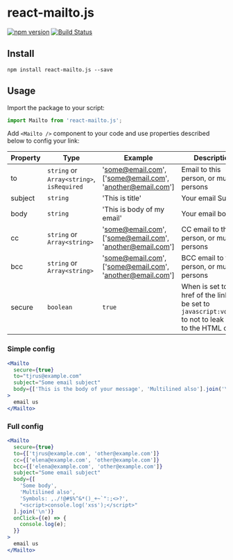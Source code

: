 # react-mailto.js

[![npm version](https://badge.fury.io/js/react-mailto.js.svg)](https://badge.fury.io/js/react-mailto.js) [![Build Status](https://travis-ci.org/devlio-team/react-mailto.js.svg?branch=master)](https://travis-ci.org/devlio-team/react-mailto.js)

## Install

`npm install react-mailto.js --save`

## Usage

Import the package to your script:

```javascript
import Mailto from 'react-mailto.js';
```

Add `<Mailto />` component to your code and use properties described below to config your link:

| Property | Type                                      | Example                                                     | Description                                                                                                      |
| -------- | ----------------------------------------- | ----------------------------------------------------------- | ---------------------------------------------------------------------------------------------------------------- |
| to       | `string` or `Array<string>`, `isRequired` | 'some@email.com', \['some@email.com', 'another@email.com'\] | Email to this person, or multiple persons                                                                        |
| subject  | `string`                                  | 'This is title'                                             | Your email Subject                                                                                               |
| body     | `string`                                  | 'This is body of my email'                                  | Your email body                                                                                                  |
| cc       | `string` or `Array<string>`               | 'some@email.com', \['some@email.com', 'another@email.com'\] | CC email to this person, or multiple persons                                                                     |
| bcc      | `string` or `Array<string>`               | 'some@email.com', \['some@email.com', 'another@email.com'\] | BCC email to this person, or multiple persons                                                                    |
| secure   | `boolean`                                 | `true`                                                      | When is set to `true` href of the link will be set to `javascript:void(0)` to not to leak email to the HTML code |

### Simple config

```jsx
<Mailto
  secure={true}
  to="tjrus@example.com"
  subject="Some email subject"
  body={['This is the body of your message', 'Multilined also'].join('\n')}
>
  email us
</Mailto>
```

### Full config

```jsx
<Mailto
  secure={true}
  to={['tjrus@example.com', 'other@example.com']}
  cc={['elena@example.com', 'other@example.com']}
  bcc={['elena@example.com', 'other@example.com']}
  subject="Some email subject"
  body={[
    'Some body',
    'Multilined also',
    'Symbols: ,./!@#$%^&*()_+~`":;<>?',
    "<script>console.log('xss');</script>"
  ].join('\n')}
  onClick={(e) => {
    console.log(e);
  }}
>
  email us
</Mailto>
```
